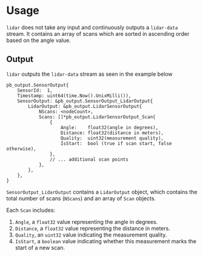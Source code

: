 # Usage
`lidar` does not take any input and continuously outputs a `lidar-data` stream. It contains an array of scans which are sorted in ascending order based on the angle value.

## Output
`lidar` outputs the `lidar-data` stream as seen in the example below
```
pb_output.SensorOutput{
    SensorId:  1,
    Timestamp: uint64(time.Now().UnixMilli()),
    SensorOutput: &pb_output.SensorOutput_LidarOutput{
        LidarOutput: &pb_output.LidarSensorOutput{
            NScans: <nodeCount>,
            Scans: []*pb_output.LidarSensorOutput_Scan{
                {
                    Angle:    float32(angle in degrees),
                    Distance: float32(distance in meters),
                    Quality:  uint32(measurement quality),
                    IsStart:  bool (true if scan start, false otherwise),
                },
                // ... additional scan points
            },
        },
    },
}
```

`SensorOutput_LidarOutput` contains a `LidarOutput` object, which contains the total number of scans (`NScans`) and an array of `Scan` objects.

Each `Scan` includes:
1. `Angle`, a `float32` value representing the angle in degrees.
2. `Distance`, a `float32` value representing the distance in meters.
3. `Quality`, an `uint32` value indicating the measurement quality.
4. `IsStart`, a `boolean` value indicating whether this measurement marks the start of a new scan.
